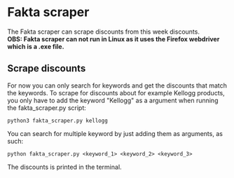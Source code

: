 # Fakta scraper <a name="fakta-scraper"></a>
The Fakta scraper can scrape discounts from this week discounts. <br/>
**OBS: Fakta scraper can not run in Linux as it uses the Firefox webdriver which is a .exe file.**

## Scrape discounts <a name="scrape-discounts"></a>
For now you can only search for keywords and get the discounts that match the keywords.
To scrape for discounts about for example Kellogg products, you only have to add the keyword "Kellogg" as a argument when running the fakta_scraper.py script:
```
python3 fakta_scraper.py kellogg
```

You can search for multiple keyword by just adding them as arguments, as such:
```
python fakta_scraper.py <keyword_1> <keyword_2> <keyword_3>
```

The discounts is printed in the terminal.
